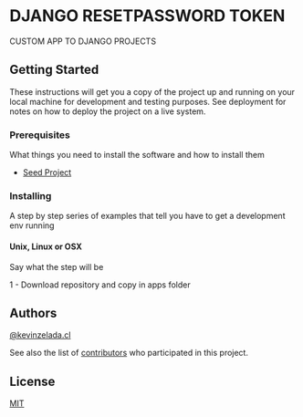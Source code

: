 # DJANGO RESETPASSWORD TOKEN

CUSTOM APP TO DJANGO PROJECTS

## Getting Started

These instructions will get you a copy of the project up and running on your local machine for development and testing purposes. See deployment for notes on how to deploy the project on a live system.

### Prerequisites

What things you need to install the software and how to install them

 

- [Seed Project](https://github.com/kevinzeladacl/seed/)

  

 

### Installing

A step by step series of examples that tell you have to get a development env running

#### Unix, Linux or OSX
Say what the step will be


1 - Download repository and copy in apps folder
 
 
 
 
 
 
## Authors
[@kevinzelada.cl](https://github.com/kevinzeladacl/)
 
See also the list of [contributors](https://github.com/your/project/contributors) who participated in this project.

## License
[MIT](seed/LICENSE)
 
